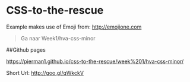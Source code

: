 # CSS-to-the-rescue

Example makes use of Emoji from: http://emojione.com

>Ga naar Week1/hva-css-minor

##Github pages

https://pierman1.github.io/css-to-the-rescue/week%201/hva-css-minor/

Short Url: http://goo.gl/qWkckV
